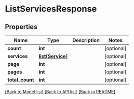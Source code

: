 # ListServicesResponse

## Properties
Name | Type | Description | Notes
------------ | ------------- | ------------- | -------------
**count** | **int** |  | [optional] 
**services** | [**list[Service]**](Service.md) |  | [optional] 
**page** | **int** |  | [optional] 
**pages** | **int** |  | [optional] 
**total_count** | **int** |  | [optional] 

[[Back to Model list]](../README.md#documentation-for-models) [[Back to API list]](../README.md#documentation-for-api-endpoints) [[Back to README]](../README.md)


